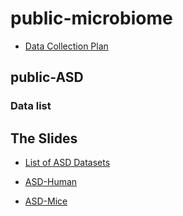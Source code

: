 # public-microbiome
* [Data Collection Plan](https://github.com/xbiome/public-microbiome/Plan_HH_20190517.docx)

## public-ASD

### Data list
## The Slides

* [List of ASD Datasets](https://github.com/xbiome/public-microbiome/ASD/ASD_public_data2collect)

* [ASD-Human](https://github.com/xbiome/public-microbiome/ASD/Human)
* [ASD-Mice](https://github.com/xbiome/public-microbiome/ASD/Mice)



